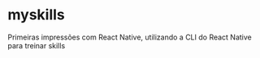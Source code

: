 # myskills

Primeiras impressões com React Native, utilizando a CLI do React Native para treinar skills
